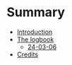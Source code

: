 # Summary

- [Introduction](./introduction.md)
- [The logbook](./loogbook.md)
    - [24-03-06](./logbook-chapters/24-03-06.md)
- [Credits](./credits.md)